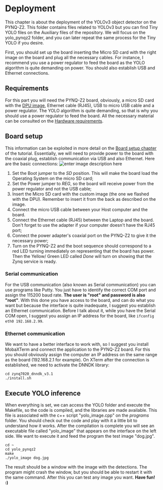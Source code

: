 # Deployment
This chapter is about the deployment of the YOLOv3 object detector on the PYNQ-Z2. This folder contains files related to YOLOv3 but you can find Tiny YOLO files on the Auxiliary files of the repository. We will focus on the yolo_pynqz2 folder, and you can later repeat the same process for the Tiny YOLO if you desire. 

First, you should set up the board inserting the Micro SD card with the right image on the board and plug all the necessary cables. For instance, I recommend you use a power regulator to feed the board as the YOLO algorithm is quite demanding on power. You should also establish USB and Ethernet connections.

## Requirements
For this part you will need the PYNQ-Z2 board, obviously, a micro SD card with the [DPU image](https://drive.google.com/file/d/1ETyM51KSWX_h1DVq9ptHPIux89oTrNPy/view?usp=drive_link), Ethernet cable (RJ45), USB to micro USB cable and a power regulator. The YOLO algorithm is quite demanding, so that is why you should use a power regulator to feed the board.
All the necessary material can be consulted on the [Hardware requirements](https://andre-araujo.gitbook.io/yolo-on-pynq-z2/requirements#hardware).
## Board setup
This information can be exploited in more detail on the [Board setup chapter](https://andre-araujo.gitbook.io/yolo-on-pynq-z2/deployment-on-pynq-z2/board-setup) of the tutorial. Essentially, we will need to provide power to the board with the coaxial plug, establish communication via USB and also Ethernet. 
Here are the basic connections:
![enter image description here](https://github.com/andre1araujo/YOLO-on-PYNQ-Z2/blob/main/images/Demo_image_9.png?raw=true)

 1. Set the Boot jumper to the _SD_ position. This will make the board load the Operating System on the micro SD card;
 2. Set the Power jumper to _REG_, so the board will receive power from the power regulator and not the USB cable;
 3. Insert the Micro SD card with the custom image (the one we flashed with the DPU). Remember to insert it from the back as described on the image.
 4. Connect the micro USB cable between your Host computer and the board.
 5. Connect the Ethernet cable (RJ45) between the Laptop and the board. Don't forget to use the adapter if your computer doesn't have the RJ45 port;
 6. Connect the power adapter's coaxial port on the PYNQ-Z2 to give it the necessary power;
 7. Turn on the PYNQ-Z2 and the boot sequence should correspond to a red LED turning immediately on representing that the board has power. Then the Yellow/ Green LED called _Done_ will turn on showing that the Zynq service is ready.

### Serial communication

For the USB communication (also known as Serial communication) you can use programs like Putty. You just have to identify the correct COM port and assign the 115200 baud rate. **The user is "root" and password is also "root"**. With this done you have access to the board, and can do what you want but because the interface is quite inadequate, I suggest you establish an Ethernet communication. Before I talk about it, while you have the Serial COM open, I suggest you assign an IP address for the board, like `ifconfig eth0 192.168.2.99`. 

### Ethernet communication

We want to have a better interface to work with, so I suggest you install MobaXTerm and connect the application to the PYNQ-Z2 board. For this you should obviously assign the computer an IP address on the same range as the board (192.168.2.1 for example). On XTerm after the connection is established, we need to activate the DNNDK library:

    cd zynq7020_dnndk_v3.1
    ./install.sh



## Execute YOLO inference
When everything is set, we can access the YOLO folder and execute the Makefile, so the code is compiled, and the libraries are made available. This file is associated with the c++ script "yolo_image.cpp" on the *programs* folder. You should check out the code and play with it a little bit to understand how it works.
After the compilation is complete you will see an executable file called "yolo_image" that appears on the interface on the left side. We want to execute it and feed the program the test image "dog.jpg".

    cd ~
    cd yolo_pynqz2
    make
    ./yolo_image dog.jpg

The result should be a window with the image with the detections. The program might crash the window, but you should be able to restart it with the same command. After this you can test any image you want.
**Have fun! :)**

